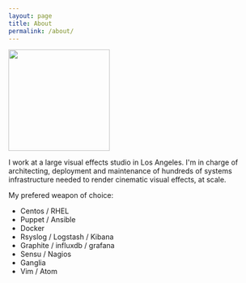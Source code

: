 ```yaml
---
layout: page
title: About
permalink: /about/
---
```


<img src="https://octodex.github.com/images/femalecodertocat.png" width="200" height="200" />

I work at a large visual effects studio in Los Angeles. I'm in charge of architecting, deployment and maintenance of hundreds of systems infrastructure needed to render cinematic visual effects, at scale.


My prefered weapon of choice:

* Centos / RHEL
* Puppet / Ansible
* Docker
* Rsyslog / Logstash / Kibana
* Graphite / influxdb / grafana
* Sensu / Nagios
* Ganglia
* Vim / Atom
